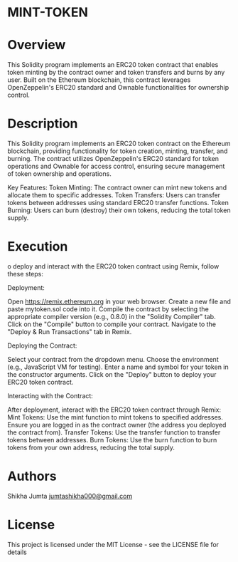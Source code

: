 # MINT-TOKEN
# Overview
This Solidity program implements an ERC20 token contract that enables token minting by the contract owner and token transfers and burns by any user. Built on the Ethereum blockchain, this contract leverages OpenZeppelin's ERC20 standard and Ownable functionalities for ownership control.

# Description
This Solidity program implements an ERC20 token contract on the Ethereum blockchain, providing functionality for token creation, minting, transfer, and burning. The contract utilizes OpenZeppelin's ERC20 standard for token operations and Ownable for access control, ensuring secure management of token ownership and operations.

Key Features:
Token Minting: The contract owner can mint new tokens and allocate them to specific addresses.
Token Transfers: Users can transfer tokens between addresses using standard ERC20 transfer functions.
Token Burning: Users can burn (destroy) their own tokens, reducing the total token supply.

# Execution
o deploy and interact with the ERC20 token contract using Remix, follow these steps:

Deployment:

Open https://remix.ethereum.org in your web browser.
Create a new file and paste mytoken.sol code into it.
Compile the contract by selecting the appropriate compiler version (e.g., 0.8.0) in the "Solidity Compiler" tab.
Click on the "Compile" button to compile your contract.
Navigate to the "Deploy & Run Transactions" tab in Remix.

Deploying the Contract:

Select your contract from the dropdown menu.
Choose the environment (e.g., JavaScript VM for testing).
Enter a name and symbol for your token in the constructor arguments.
Click on the "Deploy" button to deploy your ERC20 token contract.

Interacting with the Contract:

After deployment, interact with the ERC20 token contract through Remix:
Mint Tokens: Use the mint function to mint tokens to specified addresses. Ensure you are logged in as the contract owner (the address you deployed the contract from).
Transfer Tokens: Use the transfer function to transfer tokens between addresses.
Burn Tokens: Use the burn function to burn tokens from your own address, reducing the total supply.

# Authors
Shikha Jumta jumtashikha000@gmail.com

# License
This project is licensed under the MIT License - see the LICENSE file for details
